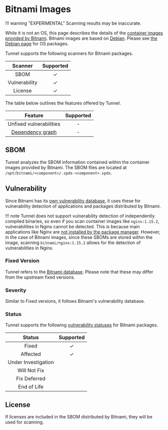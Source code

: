 # Bitnami Images

!!! warning "EXPERIMENTAL"
Scanning results may be inaccurate.

While it is not an OS, this page describes the details of the [container images provided by Bitnami](https://github.com/bitnami/containers).
Bitnami images are based on [Debian](../os/debian.md).
Please see [the Debian page](../os/debian.md) for OS packages.

Tunnel supports the following scanners for Bitnami packages.

|    Scanner    | Supported |
| :-----------: | :-------: |
|     SBOM      |     ✓     |
| Vulnerability |     ✓     |
|    License    |     ✓     |

The table below outlines the features offered by Tunnel.

|               Feature                | Supported |
| :----------------------------------: | :-------: |
|       Unfixed vulnerabilities        |     -     |
| [Dependency graph][dependency-graph] |     -     |

## SBOM

Tunnel analyzes the SBOM information contained within the container images provided by Bitnami.
The SBOM files are located at `/opt/bitnami/<component>/.spdx-<component>.spdx`.

## Vulnerability

Since Bitnami has its [own vulnerability database][vulndb], it uses these for vulnerability detection of applications and packages distributed by Bitnami.

!!! note
Tunnel does not support vulnerability detection of independently compiled binaries, so even if you scan container images like `nginx:1.15.2`, vulnerabilities in Nginx cannot be detected.
This is because main applications like Nginx are [not installed by the package manager](https://github.com/nginxinc/docker-nginx/blob/321a13a966eeff945196ddd31a629dad2aa85eda/mainline/debian/Dockerfile).
However, in the case of Bitnami images, since these SBOMs are stored within the image, scanning `bitnami/nginx:1.15.2` allows for the detection of vulnerabilities in Nginx.

### Fixed Version

Tunnel refers to the [Bitnami database][vulndb]. Please note that these may differ from the upstream fixed versions.

### Severity

Similar to Fixed versions, it follows Bitnami's vulnerability database.

### Status

Tunnel supports the following [vulnerability statuses] for Bitnami packages.

|       Status        | Supported |
| :-----------------: | :-------: |
|        Fixed        |     ✓     |
|      Affected       |     ✓     |
| Under Investigation |           |
|    Will Not Fix     |           |
|    Fix Deferred     |           |
|     End of Life     |           |

## License

If licenses are included in the SBOM distributed by Bitnami, they will be used for scanning.

[dependency-graph]: ../../configuration/reporting.md#show-origins-of-vulnerable-dependencies
[vulndb]: https://github.com/bitnami/vulndb
[vulnerability statuses]: ../../configuration/filtering.md#by-status
